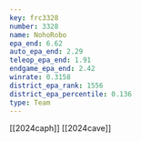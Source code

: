```yaml
---
key: frc3328
number: 3328
name: NohoRobo
epa_end: 6.62
auto_epa_end: 2.29
teleop_epa_end: 1.91
endgame_epa_end: 2.42
winrate: 0.3158
district_epa_rank: 1556
district_epa_percentile: 0.136
type: Team
---
```

[[2024caph]]
[[2024cave]]
